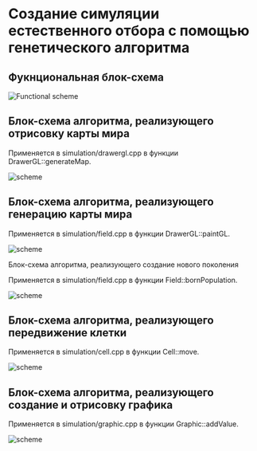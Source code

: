 # Создание симуляции естественного отбора с помощью генетического алгоритма

## Фукнциональная блок-схема

![Functional scheme](https://github.com/Andrey373605/Fundamentals-of-algorithmization-and-programming/blob/CourseWork/353503/Мартинович%20А.А./Курсовая%20работа/schemes/func_scheme.png)

## Блок-схема алгоритма, реализующего отрисовку карты мира

Применяется в simulation/drawergl.cpp в функции DrawerGL::generateMap.

![scheme](https://github.com/Andrey373605/Fundamentals-of-algorithmization-and-programming/blob/CourseWork/353503/Мартинович%20А.А./Курсовая%20работа/schemes/schemea.png)

## Блок-схема алгоритма, реализующего генерацию карты мира

Применяется в simulation/field.cpp в функции DrawerGL::paintGL.

![scheme](https://github.com/Andrey373605/Fundamentals-of-algorithmization-and-programming/blob/CourseWork/353503/Мартинович%20А.А./Курсовая%20работа/schemes/schemeb.png)

Блок-схема алгоритма, реализующего создание нового поколения

Применяется в simulation/field.cpp в функции Field::bornPopulation.

![scheme](https://github.com/Andrey373605/Fundamentals-of-algorithmization-and-programming/blob/CourseWork/353503/Мартинович%20А.А./Курсовая%20работа/schemes/schemec.png)

## Блок-схема алгоритма, реализующего передвижение клетки

Применяется в simulation/cell.cpp в функции Cell::move.

![scheme](https://github.com/Andrey373605/Fundamentals-of-algorithmization-and-programming/blob/CourseWork/353503/Мартинович%20А.А./Курсовая%20работа/schemes/schemed.png)

## Блок-схема алгоритма, реализующего создание и отрисовку графика

Применяется в simulation/graphic.cpp в функции Graphic::addValue.

![scheme](https://github.com/Andrey373605/Fundamentals-of-algorithmization-and-programming/blob/CourseWork/353503/Мартинович%20А.А./Курсовая%20работа/schemes/schemee.png)
